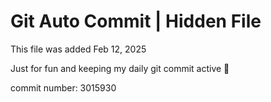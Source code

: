 # Git Auto Commit | Hidden File

This file was added Feb 12, 2025

Just for fun and keeping my daily git commit active 🤪

commit number: 3015930
